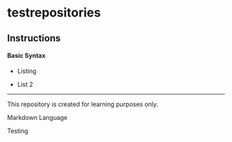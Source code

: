 # testrepositories

## Instructions

#### Basic Syntax

- Listing 

- List 2

---

This repository is created for learning purposes only.

Markdown Language

Testing